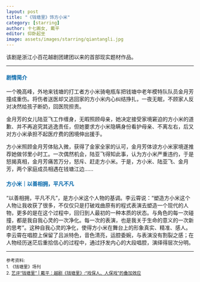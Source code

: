 ```yaml
---
layout: post
title: "《钱塘里》饰方小米"
category: [starring]
author: 十七画女, 戴平
editor: 仰卧起坐
image: assets/images/starring/qiantangli.jpg
---
```


该剧是浙江小百花越剧团建团以来的首部现实题材作品。

---

#### <font color="#0065A9">剧情简介</font>
一个晚高峰，外地来钱塘的打工者方小米骑电瓶车把钱塘中老年模特队队员金月芳撞成重伤。将伤者送医却又逃回家的方小米内心纠结挣扎，一夜无眠，不顾家人反对决然给孩子断奶，回医院担责。

金月芳的女儿陆亚飞工作缠身，无暇照顾母亲，她决定接受家境窘迫的方小米的道歉、并不再追究其逃逸责任，但她要求方小米隐瞒身份看护母亲、不离左右，后又对方小米承担不起医疗费的困境伸出援手。

方小米照顾金月芳体贴入微，获得了金家全家的认可，金月芳体谅方小米家境遂推荐她做邻里小时工。一次偶然机会，陆亚飞得知此事，认为方小米严重违约，于是怒揭真相，金月芳痛苦万分，怒斥、赶走方小米。于是，方小米、陆亚飞、金月芳，两个家庭成员相遇在钱塘江边……

#### <font color="#0065A9">方小米｜以善相拥，平凡不凡</font>
“以善相拥，平凡不凡”，是方小米这个人物的基调。李云霄说：“塑造方小米这个人物让我收获了很多，不仅仅只是打破戏曲原有的程式表演去塑造一个现代的人物，更多的是在这个过程中，回归到人最初的一种本质的状态。与角色的每一次碰撞，都是我自我心灵的一次净化。每一次的表演，也是我关于生命的意义的一次新的思考”。这种自我心灵的净化，使得方小米在舞台上的形象真实、精准、感人。李云霄在唱腔上保留了吕派特色，音色清亮，运腔委婉，与表演没有割裂之感；在人物经历迷茫后重拾信心的过程中，通过抒发内心的大段唱腔，演绎得层次分明。


<!-- <p><iframe src="//player.bilibili.com/player.html?isOutside=true&aid=112987822096973&bvid=BV1FdpmenEkG&cid=500001654654194&p=1" scrolling="no" border="0" frameborder="no" framespacing="0" allowfullscreen="true"></iframe></p> -->

---

<p>
<small>
参考资料: <br />
1. 《钱塘里》场刊 <br />
2.  <a href="https://mp.weixin.qq.com/s/ZIcJUiyTX5zmmHn50SNMTQ">艺评“钱塘里” | 戴平：越剧《钱塘里》:“戏保人、人保戏”的叠加效应</a>
</small>
</p>


